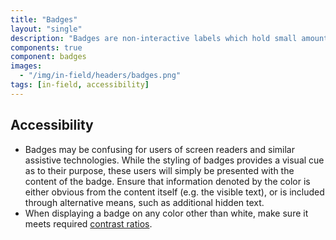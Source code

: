 ```yaml
---
title: "Badges"
layout: "single"
description: "Badges are non-interactive labels which hold small amounts of information."
components: true
component: badges
images:
  - "/img/in-field/headers/badges.png"
tags: [in-field, accessibility]
---
```


## Accessibility

- Badges may be confusing for users of screen readers and similar assistive technologies. While the styling of badges provides a visual cue as to their purpose, these users will simply be presented with the content of the badge. Ensure that information denoted by the color is either obvious from the content itself (e.g. the visible text), or is included through alternative means, such as additional hidden text.
- When displaying a badge on any color other than white, make sure it meets required [contrast ratios](/foundations/accessibility/).
